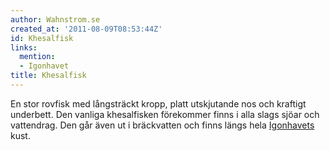 ```yaml
---
author: Wahnstrom.se
created_at: '2011-08-09T08:53:44Z'
id: Khesalfisk
links:
  mention:
  - Igonhavet
title: Khesalfisk
---
```


En stor rovfisk med långsträckt kropp, platt utskjutande nos och kraftigt underbett. Den vanliga
khesalfisken förekommer finns i alla slags sjöar och vattendrag. Den går även ut i bräckvatten och
finns längs hela [Igonhavets] kust.

  [Igonhavets]: Igonhavet
